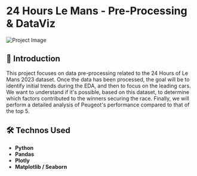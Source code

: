 # 24 Hours Le Mans - Pre-Processing & DataViz

![Project Image](https://www.lifeventsgroup.com/images/sport-sport-mecanique-24h-du-mans-05.jpg)

## 🚀 Introduction

This project focuses on data pre-processing related to the 24 Hours of Le Mans 2023 dataset. Once the data has been processed, the goal will be to identify initial trends during the EDA, and then to focus on the leading cars. We want to understand if it's possible, based on this dataset, to determine which factors contributed to the winners securing the race. Finally, we will perform a detailed analysis of Peugeot's performance compared to that of the top 5.

## 🛠️ Technos Used

- **Python**
- **Pandas**
- **Plotly**
- **Matplotlib / Seaborn**
